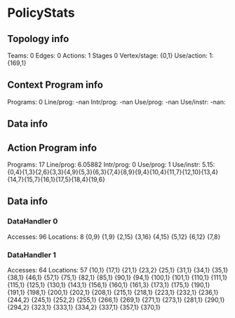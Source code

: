 # PolicyStats
## Topology info
Teams:		0
Edges:		0
Actions:	1
Stages		0
Vertex/stage:	{0,1} 
Use/action:	1: {169,1} 

## Context Program info
Programs:	0
Line/prog:	-nan
Intr/prog:	-nan
Use/prog:	-nan
Use/instr:	-nan: 

## Data info


## Action Program info
Programs:	17
Line/prog:	6.05882
Intr/prog:	0
Use/prog:	1
Use/instr:	5.15: {0,4}{1,3}{2,6}{3,3}{4,9}{5,3}{6,3}{7,4}{8,9}{9,4}{10,4}{11,7}{12,10}{13,4}{14,7}{15,7}{16,1}{17,5}{18,4}{19,6}

## Data info

### DataHandler 0
Accesses:	96
Locations:	8
{0,9} {1,9} {2,15} {3,16} {4,15} {5,12} {6,12} {7,8} 

### DataHandler 1
Accesses:	64
Locations:	57
{10,1} {17,1} {21,1} {23,2} {25,1} {31,1} {34,1} {35,1} {38,1} {46,1} {57,1} {75,1} {82,1} {85,1} {90,1} {94,1} {100,1} {101,1} {110,1} {111,1} {115,1} {125,1} {130,1} {143,1} {156,1} {160,1} {161,3} {173,1} {175,1} {190,1} {191,1} {198,1} {200,1} {202,1} {208,1} {215,1} {218,1} {223,1} {232,1} {236,1} {244,2} {245,1} {252,2} {255,1} {266,1} {269,1} {271,1} {273,1} {281,1} {290,1} {294,2} {323,1} {333,1} {334,2} {337,1} {357,1} {370,1} 